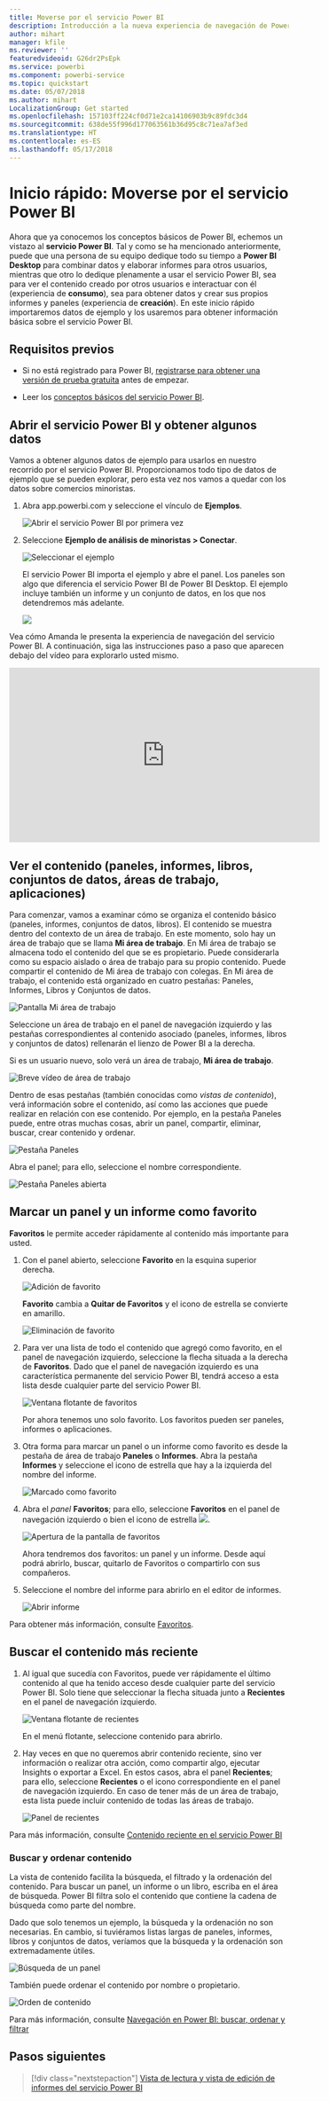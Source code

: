 ```yaml
---
title: Moverse por el servicio Power BI
description: Introducción a la nueva experiencia de navegación de Power BI
author: mihart
manager: kfile
ms.reviewer: ''
featuredvideoid: G26dr2PsEpk
ms.service: powerbi
ms.component: powerbi-service
ms.topic: quickstart
ms.date: 05/07/2018
ms.author: mihart
LocalizationGroup: Get started
ms.openlocfilehash: 157103ff224cf0d71e2ca14106903b9c89fdc3d4
ms.sourcegitcommit: 638de55f996d177063561b36d95c8c71ea7af3ed
ms.translationtype: HT
ms.contentlocale: es-ES
ms.lasthandoff: 05/17/2018
---
```

# <a name="quickstart---getting-around-in-power-bi-service"></a>Inicio rápido: Moverse por el servicio Power BI

Ahora que ya conocemos los conceptos básicos de Power BI, echemos un vistazo al **servicio Power BI**. Tal y como se ha mencionado anteriormente, puede que una persona de su equipo dedique todo su tiempo a **Power BI Desktop** para combinar datos y elaborar informes para otros usuarios, mientras que otro lo dedique plenamente a usar el servicio Power BI, sea para ver el contenido creado por otros usuarios e interactuar con él (experiencia de **consumo**), sea para obtener datos y crear sus propios informes y paneles (experiencia de **creación**). En este inicio rápido importaremos datos de ejemplo y los usaremos para obtener información básica sobre el servicio Power BI. 
 
## <a name="prerequisites"></a>Requisitos previos

- Si no está registrado para Power BI, [registrarse para obtener una versión de prueba gratuita](https://app.powerbi.com/signupredirect?pbi_source=web) antes de empezar.

- Leer los [conceptos básicos del servicio Power BI](service-basic-concepts.md).

## <a name="open-power-bi-service-and-get-some-data"></a>Abrir el servicio Power BI y obtener algunos datos
Vamos a obtener algunos datos de ejemplo para usarlos en nuestro recorrido por el servicio Power BI. Proporcionamos todo tipo de datos de ejemplo que se pueden explorar, pero esta vez nos vamos a quedar con los datos sobre comercios minoristas.    
1. Abra app.powerbi.com y seleccione el vínculo de **Ejemplos**. 

    ![Abrir el servicio Power BI por primera vez](media/service-the-new-power-bi-experience/power-bi-new-user.png)

2. Seleccione **Ejemplo de análisis de minoristas > Conectar**.

    ![Seleccionar el ejemplo](media/service-the-new-power-bi-experience/power-bi-retail-sample.png)

    El servicio Power BI importa el ejemplo y abre el panel. Los paneles son algo que diferencia el servicio Power BI de Power BI Desktop. El ejemplo incluye también un informe y un conjunto de datos, en los que nos detendremos más adelante.

    ![](media/service-the-new-power-bi-experience/power-bi-dashboard.png)

Vea cómo Amanda le presenta la experiencia de navegación del servicio Power BI.  A continuación, siga las instrucciones paso a paso que aparecen debajo del vídeo para explorarlo usted mismo.

<iframe width="560" height="315" src="https://www.youtube.com/embed/G26dr2PsEpk" frameborder="0" allowfullscreen></iframe>


## <a name="view-content-dashboards-reports-workbooks-datasets-workspaces-apps"></a>Ver el contenido (paneles, informes, libros, conjuntos de datos, áreas de trabajo, aplicaciones)
Para comenzar, vamos a examinar cómo se organiza el contenido básico (paneles, informes, conjuntos de datos, libros). El contenido se muestra dentro del contexto de un área de trabajo. En este momento, solo hay un área de trabajo que se llama **Mi área de trabajo**. En Mi área de trabajo se almacena todo el contenido del que se es propietario. Puede considerarla como su espacio aislado o área de trabajo para su propio contenido. Puede compartir el contenido de Mi área de trabajo con colegas. En Mi área de trabajo, el contenido está organizado en cuatro pestañas: Paneles, Informes, Libros y Conjuntos de datos.

![Pantalla Mi área de trabajo](media/service-the-new-power-bi-experience/power-bi-my-workspace2.png)

Seleccione un área de trabajo en el panel de navegación izquierdo y las pestañas correspondientes al contenido asociado (paneles, informes, libros y conjuntos de datos) rellenarán el lienzo de Power BI a la derecha.

Si es un usuario nuevo, solo verá un área de trabajo, **Mi área de trabajo**.

![Breve vídeo de área de trabajo](media/service-the-new-power-bi-experience/nav.gif)

Dentro de esas pestañas (también conocidas como *vistas de contenido*), verá información sobre el contenido, así como las acciones que puede realizar en relación con ese contenido.  Por ejemplo, en la pestaña Paneles puede, entre otras muchas cosas, abrir un panel, compartir, eliminar, buscar, crear contenido y ordenar.

![Pestaña Paneles](media/service-the-new-power-bi-experience/power-bi-dashboard-tab.png)

Abra el panel; para ello, seleccione el nombre correspondiente.

![Pestaña Paneles abierta](media/service-the-new-power-bi-experience/power-bi-open-dashboard.png)

## <a name="favorite-a-dashboard-and-a-report"></a>Marcar un panel y un informe como favorito
**Favoritos** le permite acceder rápidamente al contenido más importante para usted.  

1. Con el panel abierto, seleccione **Favorito** en la esquina superior derecha.
   
   ![Adición de favorito](media/service-the-new-power-bi-experience/powerbi-dashboard-favorite.png)
   
   **Favorito** cambia a **Quitar de Favoritos** y el icono de estrella se convierte en amarillo.
   
   ![Eliminación de favorito](media/service-the-new-power-bi-experience/power-bi-unfavorite2.png)

2. Para ver una lista de todo el contenido que agregó como favorito, en el panel de navegación izquierdo, seleccione la flecha situada a la derecha de **Favoritos**. Dado que el panel de navegación izquierdo es una característica permanente del servicio Power BI, tendrá acceso a esta lista desde cualquier parte del servicio Power BI.
   
    ![Ventana flotante de favoritos](media/service-the-new-power-bi-experience/power-bi-favorite.png)
   
    Por ahora tenemos uno solo favorito. Los favoritos pueden ser paneles, informes o aplicaciones.  

1. Otra forma para marcar un panel o un informe como favorito es desde la pestaña de área de trabajo **Paneles** o **Informes**.  Abra la pestaña **Informes** y seleccione el icono de estrella que hay a la izquierda del nombre del informe.
   
   ![Marcado como favorito](media/service-the-new-power-bi-experience/power-bi-report-favorite.png)

3. Abra el *panel* **Favoritos**; para ello, seleccione **Favoritos** en el panel de navegación izquierdo o bien el icono de estrella ![](media/service-the-new-power-bi-experience/powerbi-star-icon.png).
   
   ![Apertura de la pantalla de favoritos](media/service-the-new-power-bi-experience/power-bi-favorite-pane.png)
   
   Ahora tendremos dos favoritos: un panel y un informe. Desde aquí podrá abrirlo, buscar, quitarlo de Favoritos o compartirlo con sus compañeros.

4. Seleccione el nombre del informe para abrirlo en el editor de informes.

    ![Abrir informe](media/service-the-new-power-bi-experience/power-bi-report-open.png)


Para obtener más información, consulte [Favoritos](service-dashboard-favorite.md).

## <a name="locate-your-most-recent-content"></a>Buscar el contenido más reciente

1. Al igual que sucedía con Favoritos, puede ver rápidamente el último contenido al que ha tenido acceso desde cualquier parte del servicio Power BI. Solo tiene que seleccionar la flecha situada junto a **Recientes** en el panel de navegación izquierdo.

   ![Ventana flotante de recientes](media/service-the-new-power-bi-experience/power-bi-recent-flyout.png)

    En el menú flotante, seleccione contenido para abrirlo.

2. Hay veces en que no queremos abrir contenido reciente, sino ver información o realizar otra acción, como compartir algo, ejecutar Insights o exportar a Excel. En estos casos, abra el panel **Recientes**; para ello, seleccione **Recientes** o el icono correspondiente en el panel de navegación izquierdo. En caso de tener más de un área de trabajo, esta lista puede incluir contenido de todas las áreas de trabajo.

   ![Panel de recientes](media/service-the-new-power-bi-experience/power-bi-recent.png)

Para más información, consulte [Contenido reciente en el servicio Power BI](service-recent.md)

### <a name="search-and-sort-content"></a>Buscar y ordenar contenido
La vista de contenido facilita la búsqueda, el filtrado y la ordenación del contenido. Para buscar un panel, un informe o un libro, escriba en el área de búsqueda. Power BI filtra solo el contenido que contiene la cadena de búsqueda como parte del nombre.

Dado que solo tenemos un ejemplo, la búsqueda y la ordenación no son necesarias.  En cambio, si tuviéramos listas largas de paneles, informes, libros y conjuntos de datos, veríamos que la búsqueda y la ordenación son extremadamente útiles.

![Búsqueda de un panel](media/service-the-new-power-bi-experience/power-bi-search-sort.png)

También puede ordenar el contenido por nombre o propietario.  

![Orden de contenido](media/service-the-new-power-bi-experience/power-bi-sort.png)

Para más información, consulte [Navegación en Power BI: buscar, ordenar y filtrar](service-navigation-search-filter-sort.md)

## <a name="next-steps"></a>Pasos siguientes

> [!div class="nextstepaction"]
> [Vista de lectura y vista de edición de informes del servicio Power BI](./service-reading-view-and-editing-view.md)